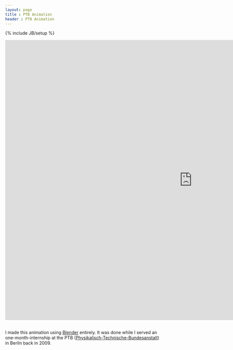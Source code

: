 ```yaml
---
layout: page
title : PTB Animation
header : PTB Animation
---
```

{% include JB/setup %}

<div class="responsive-video-43">
<iframe src="http://player.vimeo.com/video/6830808?title=0&amp;byline=0&amp;portrait=0&amp;color=F06F20" width="1200" height="900" frameborder="0" webkitAllowFullScreen allowFullScreen></iframe>
</div>

<br>

I made this animation using <a href="http://www.blender.org/">Blender</a> entirely. It was done while I served an one-month-internship at the PTB (<a href="http://www.ptb.de/">Physikalisch-Technische-Bundesanstalt</a>) in Berlin back in 2009.
